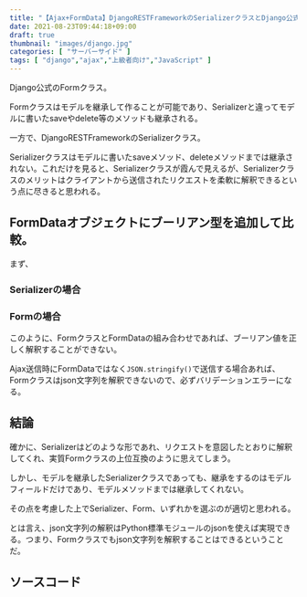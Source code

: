 ```yaml
---
title: "【Ajax+FormData】DjangoRESTFrameworkのSerializerクラスとDjango公式のFormクラスの比較"
date: 2021-08-23T09:44:18+09:00
draft: true
thumbnail: "images/django.jpg"
categories: [ "サーバーサイド" ]
tags: [ "django","ajax","上級者向け","JavaScript" ]
---
```




Django公式のFormクラス。

Formクラスはモデルを継承して作ることが可能であり、Serializerと違ってモデルに書いたsaveやdelete等のメソッドも継承される。

一方で、DjangoRESTFrameworkのSerializerクラス。

Serializerクラスはモデルに書いたsaveメソッド、deleteメソッドまでは継承されない。これだけを見ると、Serializerクラスが霞んで見えるが、Serializerクラスのメリットはクライアントから送信されたリクエストを柔軟に解釈できるという点に尽きると思われる。


## FormDataオブジェクトにブーリアン型を追加して比較。

まず、




### Serializerの場合



### Formの場合




このように、FormクラスとFormDataの組み合わせであれば、ブーリアン値を正しく解釈することができない。

Ajax送信時にFormDataではなく`JSON.stringify()`で送信する場合あれば、Formクラスはjson文字列を解釈できないので、必ずバリデーションエラーになる。








## 結論

確かに、Serializerはどのような形であれ、リクエストを意図したとおりに解釈してくれ、実質Formクラスの上位互換のように思えてしまう。

しかし、モデルを継承したSerializerクラスであっても、継承をするのはモデルフィールドだけであり、モデルメソッドまでは継承してくれない。

その点を考慮した上でSerializer、Form、いずれかを選ぶのが適切と思われる。

とは言え、json文字列の解釈はPython標準モジュールのjsonを使えば実現できる。つまり、Formクラスでもjson文字列を解釈することはできるということだ。






## ソースコード




